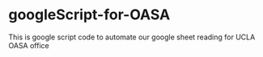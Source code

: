 # googleScript-for-OASA
This is google script code to automate our google sheet reading for UCLA OASA office 
